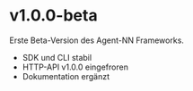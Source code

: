 # v1.0.0-beta

Erste Beta-Version des Agent-NN Frameworks.
- SDK und CLI stabil
- HTTP-API v1.0.0 eingefroren
- Dokumentation ergänzt
